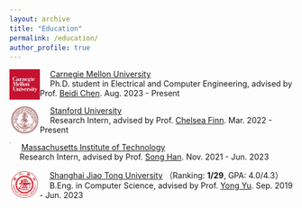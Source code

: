 ```yaml
---
layout: archive
title: "Education"
permalink: /education/
author_profile: true
---
```


<img src="../images/cmu.png" alt="cmu" style="zoom:24%; float: left" />&emsp; [Carnegie Mellon University](https://www.cmu.edu/)    
&emsp; Ph.D. student in Electrical and Computer Engineering, advised by Prof. [Beidi Chen](https://www.andrew.cmu.edu/user/beidic/). Aug. 2023 - Present

<img src="../images/stanford3.png" alt="stanford" style="zoom:11.4%; float: left" />&emsp; [Stanford University](https://www.stanford.edu/)  
&emsp; Research Intern, advised by Prof. [Chelsea Finn](https://ai.stanford.edu/~cbfinn/). Mar. 2022 - Present

<img src="/Users/malachite/Desktop/ACM/personal/Hanyuezhuohua.github.io/images/mit2.png" alt="mit" style="zoom:9%; float: left" />&emsp; [Massachusetts Institute of Technology](https://www.mit.edu/)  
&emsp; Research Intern, advised by Prof. [Song Han](https://songhan.mit.edu/). Nov. 2021 - Jun. 2023

<img src="../images/sjtu.png" alt="sjtu" style="zoom:9%; float: left" />&emsp; [Shanghai Jiao Tong University](http://en.sjtu.edu.cn/) （Ranking: **1/29**, GPA: 4.0/4.3）   
&emsp; B.Eng. in Computer Science, advised by Prof. [Yong Yu](http://www.cs.sjtu.edu.cn/en/PeopleDetail.aspx?id=140). Sep. 2019 - Jun. 2023
